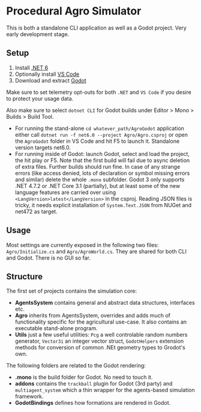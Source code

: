 # Procedural Agro Simulator

This is both a standalone CLI application as well as a Godot project. Very early development stage.

## Setup
1. Install [.NET 6](https://dotnet.microsoft.com/en-us/download/dotnet/6.0)
2. Optionally install [VS Code](https://code.visualstudio.com/)
3. Download and extract [Godot](https://godotengine.org/download)

Make sure to set telemetry opt-outs for both `.NET` and `VS Code` if you desire to protect your usage data.

Also make sure to select `dotnet CLI` for Godot builds under Editor > Mono > Builds > Build Tool.

* For running the stand-alone `cd whatever_path/AgroGodot` application either call `dotnet run -f net6.0 --project Agro/Agro.csproj` or open the `AgroGodot` folder in VS Code and hit F5 to launch it. Standalone version targets net6.0.
* For running inside of Godot: launch Godot, select and load the project, the hit play or F5. Note that the first build will fail due to async deletion of extra files. Further builds should run fine. In case of any strange errors (like access denied, lots of declaration or symbol missing errors and similar) delete the whole `.mono` subfolder. Godot 3 only supports .NET 4.7.2 or .NET Core 3.1 (partially), but at least some of the new language features are carried over using `<LangVersion>latest</LangVersion>` in the csproj. Reading JSON files is tricky, it needs explicit installation of `System.Text.JSON` from NUGet and net472 as target.

## Usage
Most settings are currently exposed in the following two files: `Agro/Initialize.cs` and `Agro/AgroWorld.cs`. They are shared for both CLI and Godot. There is no GUI so far.

## Structure
The first set of projects contains the simulation core:
* **AgentsSystem** contains general and abstract data structures, interfaces etc.
* **Agro** inherits from AgentsSystem, overrides and adds much of functionality specific for the agricultural use-case. It also contains an executable stand-alone program.
* **Utils** just a few useful utilities: `Pcg` a well controlable random numbers generator, `Vector3i` an integer vector struct, `GodotHelpers` extension methods for conversion of common .NEt geometry types to Grodot's own.

The following folders are related to the Godot rendering:
* **.mono** is the build folder for Godot. No need to touch it.
* **addons** contains the `trackball` plugin for Godot (3rd party) and `multiagent_system` which a thin wrapper for the agents-based simulation framework.
* **GodotBindings** defines how formations are rendered in Godot.
